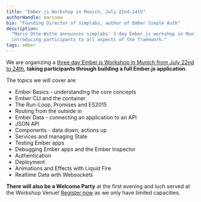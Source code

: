 ```yaml
---
title: "Ember.js Workshop in Munich, July 22nd-24th"
authorHandle: marcoow
bio: "Founding Director of simplabs, author of Ember Simple Auth"
description:
  "Marco Otte-Witte announces simplabs' 3-day Ember.js workshop in Munich,
  introducing participants to all aspects of the framework."
tags: ember
---
```


We are organizing a
[three day Ember.js Workshop in Munich from July 22nd to 24th](http://ember-workshop.simplabs.com),
**taking participants through building a full Ember.js application**.

<!--break-->

The topics we will cover are:

- Ember Basics - understanding the core concepts
- Ember CLI and the container
- The Run-Loop, Promises and ES2015
- Routing from the outside in
- Ember Data - connecting an application to an API
- JSON API
- Components - data down, actions up
- Services and managing State
- Testing Ember apps
- Debugging Ember apps and the Ember Inspector
- Authentication
- Deployment
- Animations and Effects with Liquid Fire
- Realtime Data with Websockets

**There will also be a Welcome Party** at the first evening and luch served at
the Workshop Venue!
[Register now](http://ember-workshop.simplabs.com "Ember.js Workshop in Munich, July 22nd-24th")
as we only have limited capacities.
